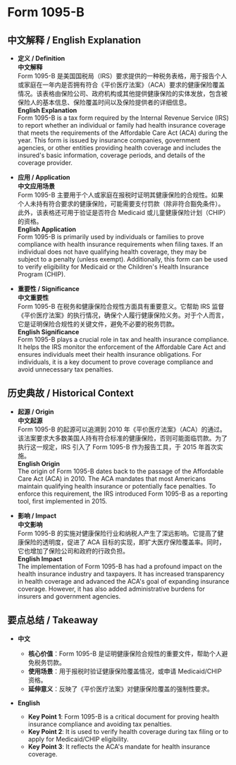 # Form 1095-B

## 中文解释 / English Explanation

* **定义 / Definition**  
  **中文解释**  
  Form 1095-B 是美国国税局（IRS）要求提供的一种税务表格，用于报告个人或家庭在一年内是否拥有符合《平价医疗法案》（ACA）要求的健康保险覆盖情况。该表格由保险公司、政府机构或其他提供健康保险的实体发放，包含被保险人的基本信息、保险覆盖时间以及保险提供者的详细信息。  
  **English Explanation**  
  Form 1095-B is a tax form required by the Internal Revenue Service (IRS) to report whether an individual or family had health insurance coverage that meets the requirements of the Affordable Care Act (ACA) during the year. This form is issued by insurance companies, government agencies, or other entities providing health coverage and includes the insured's basic information, coverage periods, and details of the coverage provider.

* **应用 / Application**  
  **中文应用场景**  
  Form 1095-B 主要用于个人或家庭在报税时证明其健康保险的合规性。如果个人未持有符合要求的健康保险，可能需要支付罚款（除非符合豁免条件）。此外，该表格还可用于验证是否符合 Medicaid 或儿童健康保险计划（CHIP）的资格。  
  **English Application**  
  Form 1095-B is primarily used by individuals or families to prove compliance with health insurance requirements when filing taxes. If an individual does not have qualifying health coverage, they may be subject to a penalty (unless exempt). Additionally, this form can be used to verify eligibility for Medicaid or the Children's Health Insurance Program (CHIP).

* **重要性 / Significance**  
  **中文重要性**  
  Form 1095-B 在税务和健康保险合规性方面具有重要意义。它帮助 IRS 监督《平价医疗法案》的执行情况，确保个人履行健康保险义务。对于个人而言，它是证明保险合规性的关键文件，避免不必要的税务罚款。  
  **English Significance**  
  Form 1095-B plays a crucial role in tax and health insurance compliance. It helps the IRS monitor the enforcement of the Affordable Care Act and ensures individuals meet their health insurance obligations. For individuals, it is a key document to prove coverage compliance and avoid unnecessary tax penalties.

## 历史典故 / Historical Context

* **起源 / Origin**  
  **中文起源**  
  Form 1095-B 的起源可以追溯到 2010 年《平价医疗法案》（ACA）的通过。该法案要求大多数美国人持有符合标准的健康保险，否则可能面临罚款。为了执行这一规定，IRS 引入了 Form 1095-B 作为报告工具，于 2015 年首次实施。  
  **English Origin**  
  The origin of Form 1095-B dates back to the passage of the Affordable Care Act (ACA) in 2010. The ACA mandates that most Americans maintain qualifying health insurance or potentially face penalties. To enforce this requirement, the IRS introduced Form 1095-B as a reporting tool, first implemented in 2015.

* **影响 / Impact**  
  **中文影响**  
  Form 1095-B 的实施对健康保险行业和纳税人产生了深远影响。它提高了健康保险的透明度，促进了 ACA 目标的实现，即扩大医疗保险覆盖率。同时，它也增加了保险公司和政府的行政负担。  
  **English Impact**  
  The implementation of Form 1095-B has had a profound impact on the health insurance industry and taxpayers. It has increased transparency in health coverage and advanced the ACA's goal of expanding insurance coverage. However, it has also added administrative burdens for insurers and government agencies.

## 要点总结 / Takeaway

* **中文**  
  - **核心价值**：Form 1095-B 是证明健康保险合规性的重要文件，帮助个人避免税务罚款。  
  - **使用场景**：用于报税时验证健康保险覆盖情况，或申请 Medicaid/CHIP 资格。  
  - **延伸意义**：反映了《平价医疗法案》对健康保险覆盖的强制性要求。  

* **English**  
  - **Key Point 1**: Form 1095-B is a critical document for proving health insurance compliance and avoiding tax penalties.  
  - **Key Point 2**: It is used to verify health coverage during tax filing or to apply for Medicaid/CHIP eligibility.  
  - **Key Point 3**: It reflects the ACA's mandate for health insurance coverage.